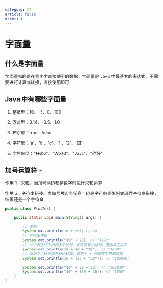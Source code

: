 ```yaml
---
category: IT
article: false
order: 3
---
```


# 字面量

## 什么是字面量

字面量指的是在程序中直接使用的数据，字面量是 Java 中最基本的表达式，不需要进行计算或转换，直接使用即可

## Java 中有哪些字面量

1. 整数型：10、-5、0、100

2. 浮点型：3.14、-0.5、1.0

3. 布尔型：true、false

4. 字符型：'a'、'b'、'c'、'1'、'2'、'国'

5. 字符串型："Hello"、"World"、"Java"、"你好"

## 加号运算符 +

作用 1：求和。当加号两边都是数字时进行求和运算

作用 2：字符串拼接。当加号两边有任意一边是字符串类型时会进行字符串拼接，结果还是一个字符串

```java
public class PlusTest {
    
    public static void main(String[] args) {
        
        // 求和
        System.out.println(10 + 20); // 30
        // 字符串拼接
        System.out.println("10" + 20); // "1020"
        // 一个表达式中出现多个加号，如果没有小括号，遵循从左向右
        System.out.println(10 + 20 + "30"); // "3030"
        // 添加了小括号优先级比较高，这两个 + 号都是字符串拼接
        System.out.println(10 + (20 + "30")); // "102030"
        
        System.out.println("10" + 20 + 30); // "102030"
        System.out.println("10" + (20 + 30)); // "1050"
    }
}
```